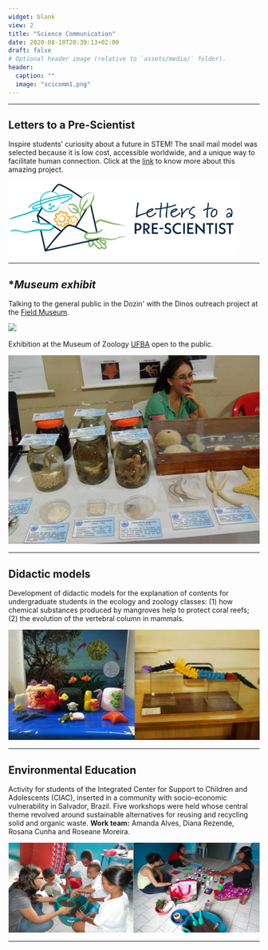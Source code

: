 ```yaml
---
widget: blank
view: 2
title: "Science Communication" 
date: 2020-08-10T20:39:13+02:00
draft: false
# Optional header image (relative to `assets/media/` folder).
header:
  caption: ""
  image: "scicomm1.png"
---
```


---
**Letters to a Pre-Scientist** 
---

Inspire students’ curiosity about a future in STEM! The snail mail model was selected because it is low cost, accessible worldwide, and a unique way to facilitate human connection. Click at the [link](https://prescientist.org/) to know more about this amazing project.


![](lps.png)

---
**Museum exhibit*
---

Talking to the general public in the Dozin' with the Dinos outreach project at the [Field Museum](https://www.fieldmuseum.org/).

![](dozin.png)


Exhibition at the Museum of Zoology [UFBA](https://www.ufba.br) open to the public.

![](mzufba2.JPG)

---
**Didactic models**
---

Development of didactic models for the explanation of contents for undergraduate students in the ecology and zoology classes: (1) how chemical substances produced by mangroves help to protect coral reefs; (2) the evolution of the vertebral column in mammals.


![](mode.png)

---
**Environmental Education**
---

Activity for students of the Integrated Center for Support to Children and Adolescents (CIAC), inserted in a community with socio-economic vulnerability in Salvador, Brazil. Five workshops were held whose central theme revolved around sustainable alternatives for reusing and recycling solid and organic waste. **Work team:** Amanda Alves, Diana Rezende, Rosana Cunha and Roseane Moreira.


![](edamb.png)

---



